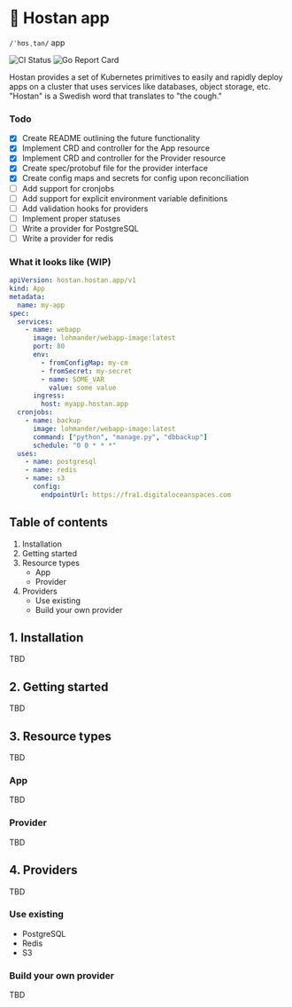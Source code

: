 # 🤧 Hostan app

`/ˈhʊsˌtan/` app

![CI Status](https://github.com/lohmander/hostanapp/workflows/CI/badge.svg)
![Go Report Card](https://goreportcard.com/badge/github.com/lohmander/hostanapp)

Hostan provides a set of Kubernetes primitives to easily and rapidly deploy apps on a cluster that uses services like databases, object storage, etc. "Hostan" is a Swedish
word that translates to "the cough."

### Todo

- [x] Create README outlining the future functionality
- [x] Implement CRD and controller for the App resource
- [x] Implement CRD and controller for the Provider resource
- [x] Create spec/protobuf file for the provider interface
- [x] Create config maps and secrets for config upon reconciliation
- [ ] Add support for cronjobs
- [ ] Add support for explicit environment variable definitions
- [ ] Add validation hooks for providers
- [ ] Implement proper statuses
- [ ] Write a provider for PostgreSQL
- [ ] Write a provider for redis

### What it looks like (WIP)

```yaml
apiVersion: hostan.hostan.app/v1
kind: App
metadata:
  name: my-app
spec:
  services:
    - name: webapp
      image: lohmander/webapp-image:latest
      port: 80
      env:
        - fromConfigMap: my-cm
        - fromSecret: my-secret
        - name: SOME_VAR
          value: some value
      ingress:
        host: myapp.hostan.app
  cronjobs:
    - name: backup
      image: lohmander/webapp-image:latest
      command: ["python", "manage.py", "dbbackup"]
      schedule: "0 0 * * *"
  uses:
    - name: postgresql
    - name: redis
    - name: s3
      config:
        endpointUrl: https://fra1.digitaloceanspaces.com
```

## Table of contents

1. Installation
2. Getting started
3. Resource types
   - App
   - Provider
4. Providers
   - Use existing
   - Build your own provider

## 1. Installation

TBD

## 2. Getting started

TBD

## 3. Resource types

TBD

### App

TBD

### Provider

TBD

## 4. Providers

TBD

### Use existing

- PostgreSQL
- Redis
- S3

### Build your own provider

TBD

